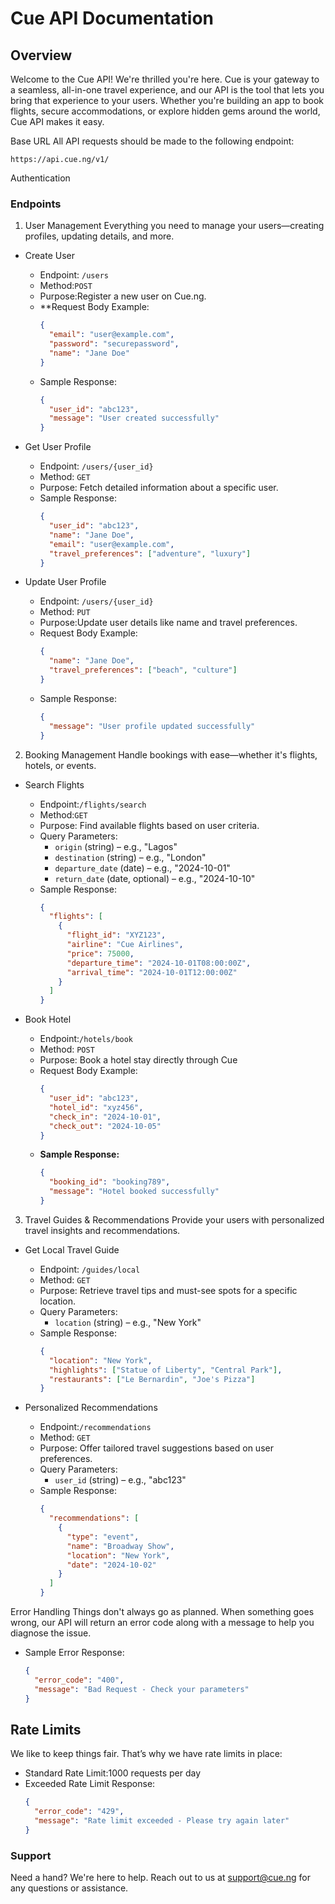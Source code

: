 

# Cue API Documentation

## Overview
Welcome to the Cue API! We're thrilled you're here. Cue is your gateway to a seamless, all-in-one travel experience, and our API is the tool that lets you bring that experience to your users. Whether you're building an app to book flights, secure accommodations, or explore hidden gems around the world, Cue API makes it easy.

Base URL
All API requests should be made to the following endpoint:

```
https://api.cue.ng/v1/
```

Authentication

### Endpoints

1. User Management
Everything you need to manage your users—creating profiles, updating details, and more.

- Create User
  - Endpoint: `/users`
  - Method:`POST`
  - Purpose:Register a new user on Cue.ng.
  - **Request Body Example:
    ```json
    {
      "email": "user@example.com",
      "password": "securepassword",
      "name": "Jane Doe"
    }
    ```
  - Sample Response:
    ```json
    {
      "user_id": "abc123",
      "message": "User created successfully"
    }
    ```

- Get User Profile
  - Endpoint: `/users/{user_id}`
  - Method: `GET`
  - Purpose: Fetch detailed information about a specific user.
  - Sample Response:
    ```json
    {
      "user_id": "abc123",
      "name": "Jane Doe",
      "email": "user@example.com",
      "travel_preferences": ["adventure", "luxury"]
    }
    ```

- Update User Profile
  - Endpoint: `/users/{user_id}`
  - Method: `PUT`
  - Purpose:Update user details like name and travel preferences.
  - Request Body Example:
    ```json
    {
      "name": "Jane Doe",
      "travel_preferences": ["beach", "culture"]
    }
    ```
  - Sample Response:
    ```json
    {
      "message": "User profile updated successfully"
    }
    ```

2. Booking Management
Handle bookings with ease—whether it's flights, hotels, or events.

- Search Flights
  - Endpoint:`/flights/search`
  - Method:`GET`
  - Purpose: Find available flights based on user criteria.
  - Query Parameters:
    - `origin` (string) – e.g., "Lagos"
    - `destination` (string) – e.g., "London"
    - `departure_date` (date) – e.g., "2024-10-01"
    - `return_date` (date, optional) – e.g., "2024-10-10"
  - Sample Response:
    ```json
    {
      "flights": [
        {
          "flight_id": "XYZ123",
          "airline": "Cue Airlines",
          "price": 75000,
          "departure_time": "2024-10-01T08:00:00Z",
          "arrival_time": "2024-10-01T12:00:00Z"
        }
      ]
    }
    ```

- Book Hotel
  - Endpoint:`/hotels/book`
  - Method: `POST`
  - Purpose: Book a hotel stay directly through Cue
  - Request Body Example:
    ```json
    {
      "user_id": "abc123",
      "hotel_id": "xyz456",
      "check_in": "2024-10-01",
      "check_out": "2024-10-05"
    }
    ```
  - **Sample Response:**
    ```json
    {
      "booking_id": "booking789",
      "message": "Hotel booked successfully"
    }
    ```

3. Travel Guides & Recommendations
Provide your users with personalized travel insights and recommendations.

- Get Local Travel Guide
  - Endpoint: `/guides/local`
  - Method: `GET`
  - Purpose: Retrieve travel tips and must-see spots for a specific location.
  - Query Parameters:
    - `location` (string) – e.g., "New York"
  - Sample Response:
    ```json
    {
      "location": "New York",
      "highlights": ["Statue of Liberty", "Central Park"],
      "restaurants": ["Le Bernardin", "Joe's Pizza"]
    }
    ```

- Personalized Recommendations
  - Endpoint:`/recommendations`
  - Method: `GET`
  - Purpose: Offer tailored travel suggestions based on user preferences.
  - Query Parameters:
    - `user_id` (string) – e.g., "abc123"
  - Sample Response:
    ```json
    {
      "recommendations": [
        {
          "type": "event",
          "name": "Broadway Show",
          "location": "New York",
          "date": "2024-10-02"
        }
      ]
    }
    ```

Error Handling
Things don't always go as planned. When something goes wrong, our API will return an error code along with a message to help you diagnose the issue.

- Sample Error Response:
  ```json
  {
    "error_code": "400",
    "message": "Bad Request - Check your parameters"
  }
  ```

## Rate Limits
We like to keep things fair. That’s why we have rate limits in place:

- Standard Rate Limit:1000 requests per day
- Exceeded Rate Limit Response:
  ```json
  {
    "error_code": "429",
    "message": "Rate limit exceeded - Please try again later"
  }
  ```

### Support
Need a hand? We're here to help. Reach out to us at [support@cue.ng](mailto:support@cue.ng) for any questions or assistance.
